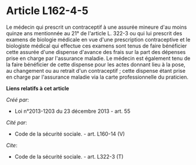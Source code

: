 # Article L162-4-5

Le médecin qui prescrit un contraceptif à une assurée mineure d'au moins quinze ans mentionnée au 21° de l'article L. 322-3
ou qui lui prescrit des examens de biologie médicale en vue d'une prescription contraceptive et le biologiste médical qui
effectue ces examens sont tenus de faire bénéficier cette assurée d'une dispense d'avance des frais sur la part des dépenses
prise en charge par l'assurance maladie. Le médecin est également tenu de la faire bénéficier de cette dispense pour les
actes donnant lieu à la pose, au changement ou au retrait d'un contraceptif ; cette dispense étant prise en charge par
l'assurance maladie via la carte professionnelle du praticien.

**Liens relatifs à cet article**

_Créé par_:

  - Loi n°2013-1203 du 23 décembre 2013 - art. 55

_Cité par_:

  - Code de la sécurité sociale. - art. L160-14 (V)

_Cite_:

  - Code de la sécurité sociale. - art. L322-3 (T)
